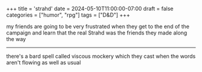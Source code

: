 +++
title = 'strahd'
date = 2024-05-10T11:00:00-07:00
draft = false
categories = ["humor", "rpg"]
tags = ["D&D"]
+++

my friends are going to be very frustrated when they get to the end of the campaign and learn that the real Strahd was the friends they made along the way

------

there's a bard spell called viscous mockery which they cast when the words aren't flowing as well as usual